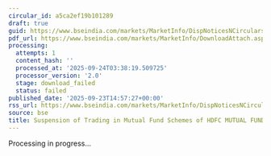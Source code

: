 ```yaml
---
circular_id: a5ca2ef19b101289
draft: true
guid: https://www.bseindia.com/markets/MarketInfo/DispNoticesNCirculars.aspx?Noticeid={910209FA-328F-45C3-8553-6D1E1902CDBA}&noticeno=20250923-75&dt=09/23/2025&icount=75&totcount=84&flag=0
pdf_url: https://www.bseindia.com/markets/MarketInfo/DownloadAttach.aspx?id=20250923-75&attachedId=
processing:
  attempts: 1
  content_hash: ''
  processed_at: '2025-09-24T03:38:19.509725'
  processor_version: '2.0'
  stage: download_failed
  status: failed
published_date: '2025-09-23T14:57:27+00:00'
rss_url: https://www.bseindia.com/markets/MarketInfo/DispNoticesNCirculars.aspx?Noticeid={910209FA-328F-45C3-8553-6D1E1902CDBA}&noticeno=20250923-75&dt=09/23/2025&icount=75&totcount=84&flag=0
source: bse
title: Suspension of Trading in Mutual Fund Schemes of HDFC MUTUAL FUND
---
```


Processing in progress...